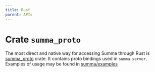 ```yaml
---
title: Rust
parent: APIs
---
```


# Crate `summa_proto`

The most direct and native way for accessing Summa through Rust 
is [summa_proto](https://docs.rs/summa-proto/latest/summa_proto/index.html) crate. It contains
proto bindings used in `summa-server`. Examples of usage may be found 
in [summa/examples](https://github.com/izihawa/summa/tree/master/examples)

